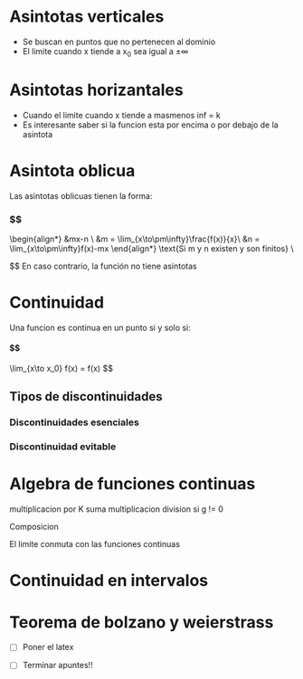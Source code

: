 # Asintotas verticales
- Se buscan en puntos que no pertenecen al dominio
- El limite cuando x tiende a x$_0$ sea igual a $\pm\infty$   

# Asintotas horizantales
- Cuando el limite cuando x tiende a masmenos inf = k
- Es interesante saber si la funcion esta por encima o por debajo de la asintota
# Asintota oblicua
Las asintotas oblicuas tienen la forma:
### $$
\begin{align*}
&mx-n \\
&m = \lim_{x\to\pm\infty}\frac{f(x)}{x}\\
&n = \lim_{x\to\pm\infty}f(x)-mx
\end{align*}
\text{Si m y n existen y son finitos} \\

$$
En caso contrario, la función no tiene asintotas


# Continuidad
Una funcion es continua en un punto si y solo si:
#### $$
\lim_{x\to x_0} f(x) = f(x)
$$

## Tipos de discontinuidades
### Discontinuidades esenciales
### Discontinuidad evitable


# Algebra de funciones continuas
multiplicacion por K
suma
multiplicacion
division si g != 0

Composicion

El limite conmuta con las funciones continuas

# Continuidad en intervalos

# Teorema de bolzano y weierstrass

- [ ] Poner el latex

- [ ] Terminar apuntes!!
